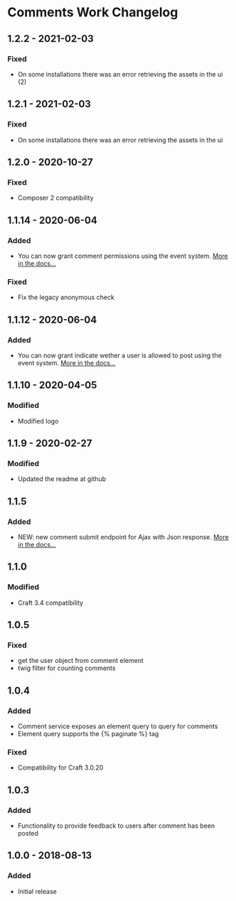 # Comments Work Changelog

## 1.2.2 - 2021-02-03
### Fixed
- On some installations there was an error retrieving the assets in the ui (2)

## 1.2.1 - 2021-02-03
### Fixed
- On some installations there was an error retrieving the assets in the ui

## 1.2.0 - 2020-10-27
### Fixed
- Composer 2 compatibility

## 1.1.14 - 2020-06-04
### Added
- You can now grant comment permissions using the event system. [More in the docs...](https://io.24hoursmedia.com/comments-work/events)
### Fixed
- Fix the legacy anonymous check


## 1.1.12 - 2020-06-04
### Added
- You can now grant indicate wether a user is allowed to post using the event system. [More in the docs...](https://io.24hoursmedia.com/comments-work/events)

## 1.1.10 - 2020-04-05
### Modified
- Modified logo

## 1.1.9 - 2020-02-27
### Modified
- Updated the readme at github

## 1.1.5

### Added
- NEW: new comment submit endpoint for Ajax with Json response. [More in the docs...](https://io.24hoursmedia.com/comments-work/ajax-comments)

## 1.1.0

### Modified
- Craft 3.4 compatibility

## 1.0.5
### Fixed
- get the user object from comment element
- twig filter for counting comments

## 1.0.4
### Added
- Comment service exposes an element query to query for comments
- Element query supports the {% paginate %} tag

### Fixed
- Compatibility for Craft 3.0.20

## 1.0.3
### Added
- Functionality to provide feedback to users after comment has been posted

## 1.0.0 - 2018-08-13
### Added
- Initial release
